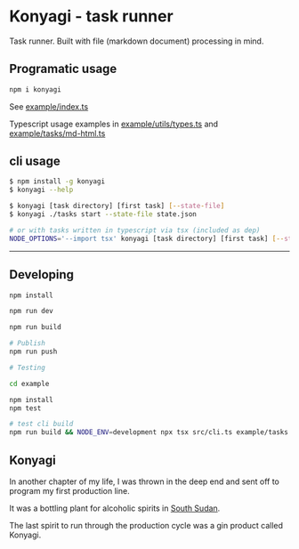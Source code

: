 # Konyagi - task runner

Task runner. Built with file (markdown document) processing in mind.

## Programatic usage

```bash
npm i konyagi
```

See [example/index.ts](example/index.ts)

Typescript usage examples in [example/utils/types.ts](example/utils/types.ts) and [example/tasks/md-html.ts](example/tasks/md-html.ts)

## cli usage

```bash
$ npm install -g konyagi
$ konyagi --help

$ konyagi [task directory] [first task] [--state-file]
$ konyagi ./tasks start --state-file state.json

# or with tasks written in typescript via tsx (included as dep)
NODE_OPTIONS='--import tsx' konyagi [task directory] [first task] [--state-file]
```

---

## Developing

```bash
npm install

npm run dev

npm run build

# Publish
npm run push

# Testing

cd example

npm install
npm test

# test cli build
npm run build && NODE_ENV=development npx tsx src/cli.ts example/tasks load-docs
```

## Konyagi

In another chapter of my life, I was thrown in the deep end and sent off to program my first production line.

It was a bottling plant for alcoholic spirits in [South Sudan](https://en.wikipedia.org/wiki/Southern_Sudan_Beverages_Limited).

The last spirit to run through the production cycle was a gin product called Konyagi.
